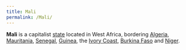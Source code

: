 ```yaml
---
title: Mali
permalink: /Mali/
---
```


**Mali** is a capitalist [state](List_of_States.md "wikilink") located in
West Africa, bordering [Algeria](Algeria.md "wikilink"),
[Mauritania](Mauritania.md "wikilink"), [Senegal](Senegal.md "wikilink"),
[Guinea](Guinea.md "wikilink"), the [Ivory Coast](Ivory_Coast.md "wikilink"),
[Burkina Faso](Burkina_Faso.md "wikilink") and [Niger](Niger.md "wikilink").